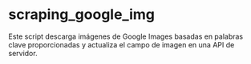 # scraping_google_img
Este script descarga imágenes de Google Images basadas en palabras clave proporcionadas y actualiza el campo de imagen en una API de servidor.
